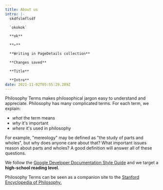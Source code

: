 ```yaml
---
title: About us
intro: |-
  skdfslmflsdf

  `okokok`

  **ok**

  **←**

  **Writing in PageDetails collection**

  **Changes saved**

  **Title**

  **Intro**
date: 2021-11-02T05:55:29.289Z
---
```

Philosophy Terms makes philosophical jargon easy to understand and appreciate. Philosophy has many complicated terms. For each term, we explain:

* *what* the term means
* *why* it's important
* *where* it's used in philosophy

For example, "mereology" may be defined as "the study of parts and wholes", but why does anyone care about that? What important issues reason about parts and wholes? A good definition will answer all of these questions.

We follow the [](https://developers.google.com)[Google Developer Documentation Style Guide](https://developers.google.com/style/) and we target a **high-school reading level**. 

Philosophy Terms can be seen as a companion site to the [Stanford Encyclopedia of Philosophy.](https://plato.stanford.edu/)